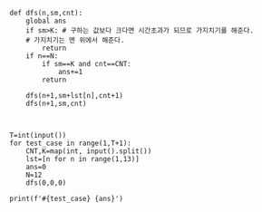     def dfs(n,sm,cnt):
        global ans
        if sm>K: # 구하는 값보다 크다면 시간초과가 되므로 가지치기를 해준다.
        # 가지치기는 맨 위에서 해준다.
            return
        if n==N:
            if sm==K and cnt==CNT:
                ans+=1
            return

        dfs(n+1,sm+lst[n],cnt+1)
        dfs(n+1,sm,cnt)



    T=int(input())
    for test_case in range(1,T+1):
        CNT,K=map(int, input().split())
        lst=[n for n in range(1,13)]
        ans=0
        N=12
        dfs(0,0,0)

    print(f'#{test_case} {ans}')